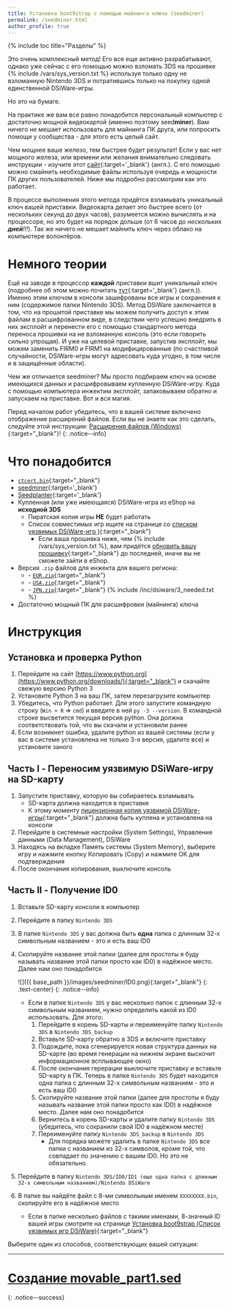 ```yaml
---
title: Установка boot9strap с помощью майнинга ключа (seedminer)
permalink: /seedminer.html
author_profile: true
---
```


{% include toc title="Разделы" %}

Это очень комплексный метод! Его все еще активно разрабатывают, однако уже сейчас с его помощью можно взломать 3DS на прошивке {% include /vars/sys_version.txt %} используя только одну не взломанную Nintendo 3DS и потратившись только на покупку одной единственной DSiWare-игры.  

Но это на бумаге. 

На практике же вам все равно понадобится персональный компьютер с достаточно мощной видеокартой (именно поэтому seed**miner**). Вам ничего не мешает использовать для майнинга ПК друга, или попросить помощи у сообщества - для этого есть целый сайт. 

Чем мощнее ваше железо, тем быстрее будет результат! Если у вас нет мощного железа, или времени или желания внимательно следовать инструкции - изучите этот [сайт](https://seedhelper.figgyc.uk){:target='_blank'} (англ.). С его помощью можно смайнить необходимые файлы используя очередь и мощности ПК других пользователей. Ниже мы подробно рассмотрим как это работает.

В процессе выполнения этого метода придётся взламывать уникальный ключ вашей приставки. Видеокарта делает это быстрее всего (от нескольких секунд до двух часов), разумеется можно вычислять и на процессоре, но это будет на порядок дольше (от 6 часов до *нескольких __дней__!!!*). Так же ничего не мешает майнить ключ через облако на компьютере волонтёров. 

# Немного теории

Ещё на заводе в процессор **каждой** приставки вшит уникальный ключ (подробнее об этом можно почитать [тут](https://arxiv.org/pdf/1802.00359.pdf){:target='_blank'} (англ.)). Именно этим ключом в консоли зашифрованы все игры и сохранения к ним (содержимое папки Nintendo 3DS). Метод DSiWare заключается в том, что на прошитой приставке мы можем получить доступ к этим файлам в расшифрованном виде, в следствии чего успешно внедрить в них эксплойт и перенести его с помощью стандартного метода переноса прошивки на не взломанную консоль (это если говорить сильно упрощая). И уже на целевой приставке, запустив эксплойт, мы можем заменить FIRM0 и FIRM1 на модифицированные (по счастливой случайности, DSiWare-игры могут адресовать куда угодно, в том числе и в защищённые области).

Чем же отличается seedminer? Мы просто подбираем ключ на основе имеющихся данных и расшифровываем купленную DSiWare-игру. Куда с помощью компьютера инжектим эксплойт, запаковываем обратно и запускаем на приставке. Вот и вся магия. 

Перед началом работ убедитесь, что в вашей системе включено отображение расширений файлов. Если вы не знаете как это сделать, следуйте этой инструкции: [Расширения файлов (Windows)](file-extensions-windows){:target="_blank"}!
{: .notice--info}

# Что понадобится 

* <i class="fa fa-magnet" aria-hidden="true" title="Это magnet-ссылка. Воспользуйтесь торрент-клиентом, чтобы скачать этот файл."></i> [`ctcert.bin`](magnet:?xt=urn:btih:2E43EDCDE39663EC42985AD6A3757641C994B184&dn=ctcert.bin&tr=udp%3a%2f%2f9.rarbg.to%3a2710%2fannounce&tr=udp%3a%2f%2fpublic.popcorn-tracker.org%3a6969%2fannounce&tr=udp%3a%2f%2finferno.demonoid.pw%3a3418%2fannounce&tr=udp%3a%2f%2ftracker.vanitycore.co%3a6969%2fannounce&tr=udp%3a%2f%2ftracker.open-internet.nl%3a6969%2fannounce&tr=udp%3a%2f%2fp4p.arenabg.com%3a1337%2fannounce&tr=udp%3a%2f%2ftracker.internetwarriors.net%3a1337%2fannounce&tr=udp%3a%2f%2ftracker.zer0day.to%3a1337%2fannounce&tr=udp%3a%2f%2ftracker.coppersurfer.tk%3a6969%2fannounce&tr=udp%3a%2f%2ftracker2.christianbro.pw%3a6969%2fannounce&tr=udp%3a%2f%2ftracker.piratepublic.com%3a1337%2fannounce&tr=udp%3a%2f%2ftracker.skyts.net%3a6969%2fannounce&tr=udp%3a%2f%2ftracker4.itzmx.com%3a2710%2fannounce&tr=udp%3a%2f%2fallesanddro.de%3a1337%2fannounce&tr=udp%3a%2f%2ftracker.opentrackr.org%3a1337%2fannounce&tr=udp%3a%2f%2ftracker.xku.tv%3a6969%2fannounce&tr=udp%3a%2f%2fopen.facedatabg.net%3a6969%2fannounce&tr=udp%3a%2f%2ftracker.safe.moe%3a){:target="_blank"}
* [seedminer](https://github.com/zoogie/seedminer/releases/latest){:target='_blank'}
* [Seedplanter](https://github.com/knight-ryu12/Seedplanter/releases/latest){:target='_blank'}
* Купленная (или уже имеющаяся) DSiWare-игра из eShop на **исходной 3DS**
  + Пиратская копия игры **НЕ** будет работать
  + Список совместимых игр ищите на странице со [списком уязвимых DSiWare-игр )](installing-boot9strap-dsiware-game-injection-list){:target="_blank"}
	+ Если ваша прошивка ниже, чем {% include /vars/sys_version.txt %}, вам придётся [обновить вашу прошивку](update-system#%D1%87%D0%B0%D1%81%D1%82%D1%8C-ii---%D0%BE%D0%B1%D0%BD%D0%BE%D0%B2%D0%BB%D0%B5%D0%BD%D0%B8%D0%B5-%D1%81%D0%B8%D1%81%D1%82%D0%B5%D0%BC%D1%8B){:target="_blank"} до последней, иначе вы не сможете зайти в eShop. 
* Версия `.zip` файлов для инжекта для вашего региона:
  + <i class="fa fa-magnet" aria-hidden="true" title="Это magnet-ссылка. Используйте торрент-клиент для работы с ней."></i> - [`EUR.zip`](magnet:?xt=urn:btih:fe5be30f2a2c33e5e350e099804840560cbb6626&dn=EUR.zip&tr=udp%3a%2f%2ftracker.coppersurfer.tk%3a6969%2fannounce&tr=udp%3a%2f%2ftracker.open-internet.nl%3a6969%2fannounce&tr=udp%3a%2f%2ftracker.skyts.net%3a6969%2fannounce&tr=udp%3a%2f%2ftracker.piratepublic.com%3a1337%2fannounce&tr=udp%3a%2f%2ftracker.opentrackr.org%3a1337%2fannounce&tr=udp%3a%2f%2f9.rarbg.to%3a2710%2fannounce&tr=udp%3a%2f%2fpublic.popcorn-tracker.org%3a6969%2fannounce&tr=udp%3a%2f%2fwambo.club%3a1337%2fannounce&tr=udp%3a%2f%2ftrackerxyz.tk%3a1337%2fannounce&tr=udp%3a%2f%2ftracker4.itzmx.com%3a2710%2fannounce&tr=udp%3a%2f%2ftracker2.christianbro.pw%3a6969%2fannounce&tr=udp%3a%2f%2ftracker1.wasabii.com.tw%3a6969%2fannounce&tr=udp%3a%2f%2ftracker.zer0day.to%3a1337%2fannounce&tr=udp%3a%2f%2ftracker.xku.tv%3a6969%2fannounce&tr=udp%3a%2f%2ftracker.vanitycore.co%3a6969%2fannounce&tr=udp%3a%2f%2finferno.demonoid.pw%3a3418%2fannounce&tr=udp%3a%2f%2fopen.facedatabg.net%3a6969%2fannounce&tr=udp%3a%2f%2fmgtracker.org%3a6969%2fannounce&tr=udp%3a%2f%2fipv4.tracker.harry.lu%3a80%2fannounce&tr=udp%3a%2f%2ftracker.christianbro.pw%3a6969%2fannounce){:target="_blank"}
  + <i class="fa fa-magnet" aria-hidden="true" title="Это magnet-ссылка. Используйте торрент-клиент для работы с ней."></i> - 
[`USA.zip`](magnet:?xt=urn:btih:ead76f1e382cad15efaf1ba87c702f7b4c16d6e0&dn=USA.zip&tr=udp%3a%2f%2ftracker.coppersurfer.tk%3a6969%2fannounce&tr=udp%3a%2f%2ftracker.open-internet.nl%3a6969%2fannounce&tr=udp%3a%2f%2ftracker.skyts.net%3a6969%2fannounce&tr=udp%3a%2f%2ftracker.piratepublic.com%3a1337%2fannounce&tr=udp%3a%2f%2ftracker.opentrackr.org%3a1337%2fannounce&tr=udp%3a%2f%2f9.rarbg.to%3a2710%2fannounce&tr=udp%3a%2f%2fpublic.popcorn-tracker.org%3a6969%2fannounce&tr=udp%3a%2f%2fwambo.club%3a1337%2fannounce&tr=udp%3a%2f%2ftrackerxyz.tk%3a1337%2fannounce&tr=udp%3a%2f%2ftracker4.itzmx.com%3a2710%2fannounce&tr=udp%3a%2f%2ftracker2.christianbro.pw%3a6969%2fannounce&tr=udp%3a%2f%2ftracker1.wasabii.com.tw%3a6969%2fannounce&tr=udp%3a%2f%2ftracker.zer0day.to%3a1337%2fannounce&tr=udp%3a%2f%2ftracker.xku.tv%3a6969%2fannounce&tr=udp%3a%2f%2ftracker.vanitycore.co%3a6969%2fannounce&tr=udp%3a%2f%2finferno.demonoid.pw%3a3418%2fannounce&tr=udp%3a%2f%2fopen.facedatabg.net%3a6969%2fannounce&tr=udp%3a%2f%2fmgtracker.org%3a6969%2fannounce&tr=udp%3a%2f%2fipv4.tracker.harry.lu%3a80%2fannounce&tr=udp%3a%2f%2ftracker.christianbro.pw%3a6969%2fannounce){:target="_blank"}
  + <i class="fa fa-magnet" aria-hidden="true" title="Это magnet-ссылка. Используйте торрент-клиент для работы с ней."></i> - [`JPN.zip`](magnet:?xt=urn:btih:b10e9c3289c16c6de8aefcaf3892e2efe267acb8&dn=JPN.zip&tr=udp%3a%2f%2ftracker.coppersurfer.tk%3a6969%2fannounce&tr=udp%3a%2f%2ftracker.open-internet.nl%3a6969%2fannounce&tr=udp%3a%2f%2ftracker.skyts.net%3a6969%2fannounce&tr=udp%3a%2f%2ftracker.piratepublic.com%3a1337%2fannounce&tr=udp%3a%2f%2ftracker.opentrackr.org%3a1337%2fannounce&tr=udp%3a%2f%2f9.rarbg.to%3a2710%2fannounce&tr=udp%3a%2f%2fpublic.popcorn-tracker.org%3a6969%2fannounce&tr=udp%3a%2f%2fwambo.club%3a1337%2fannounce&tr=udp%3a%2f%2ftrackerxyz.tk%3a1337%2fannounce&tr=udp%3a%2f%2ftracker4.itzmx.com%3a2710%2fannounce&tr=udp%3a%2f%2ftracker2.christianbro.pw%3a6969%2fannounce&tr=udp%3a%2f%2ftracker1.wasabii.com.tw%3a6969%2fannounce&tr=udp%3a%2f%2ftracker.zer0day.to%3a1337%2fannounce&tr=udp%3a%2f%2ftracker.xku.tv%3a6969%2fannounce&tr=udp%3a%2f%2ftracker.vanitycore.co%3a6969%2fannounce&tr=udp%3a%2f%2finferno.demonoid.pw%3a3418%2fannounce&tr=udp%3a%2f%2fopen.facedatabg.net%3a6969%2fannounce&tr=udp%3a%2f%2fmgtracker.org%3a6969%2fannounce&tr=udp%3a%2f%2fipv4.tracker.harry.lu%3a80%2fannounce&tr=udp%3a%2f%2ftracker.christianbro.pw%3a6969%2fannounce){:target="_blank"}
{% include /inc/dsiware/3_needed.txt %}
* Достаточно мощный ПК для расшифровки (майнинга) ключа

# Инструкция 

## Установка и проверка Python

1. Перейдите на сайт [https://www.python.org](https://www.python.org/downloads/){:target="_blank"} и скачайте свежую версию Python 3
1. Установите Python 3 на ваш ПК, затем перезагрузите компьютер
1. Убедитесь, что Python работает. Для этого запустите командную строку (`Win + R` => `cmd`) и введите в ней `py -3 --version`. В командной строке высветится текущая версия python. Она должна соответствовать той, что вы скачали и установили ранее
1. Если возникнет ошибка, удалите python из вашей системы (если у вас в системе установлена не только 3-я версия, удалите все) и установите заного

## Часть I - Переносим уязвимую DSiWare-игру на SD-карту

1. Запустите приставку, которую вы собираетесь взламывать
	* SD-карта должна находится в приставке 
	* К этому моменту [лицензионная копия уязвимой DSiWare-игры](installing-boot9strap-dsiware-game-injection-list){:target="_blank"} должна быть куплена и установлена на консоли
1. Перейдите в системные настройки (System Settings), Управление данными (Data Management), DSiWare
1. Находясь на вкладке Память системы (System Memory), выберите игру и нажмите кнопку Копировать (Copy) и нажмите OK для подтверждения 
1. После окончания копирования, выключите консоль

## Часть II - Получение ID0

1. Вставьте SD-карту консоли в компьютер
1. Перейдите в папку `Nintendo 3DS`
1. В папке `Nintendo 3DS` у вас должна быть **одна** папка с длинным 32-х символьным названием - это и есть ваш ID0
1. Скопируйте название этой папки (далее для простоты я буду называть название этой папки просто как ID0) в надёжное место. Далее нам оно понадобится

	![]({{ base_path }}/images/seedminer/ID0.png){:target="_blank"}
	{: .text-center}
	{: .notice--info}
	
	* Если в папке `Nintendo 3DS` у вас несколько папок с длинным 32-х символьным названием, нужно определить какой из ID0 использовать. Для этого: 
		1. Перейдите в корень SD-карты и переименуйте папку `Nintendo 3DS` в `Nintendo 3DS_backup`
		1. Вставьте SD-карту обратно в 3DS и включите приставку
		1. Подождите, пока сгенерируется новая структура данных на SD-карте (во время генерации на нижнем экране выскочит информационное всплывающее окно)
		1. После окончания герерации выключите приставку и вставьте SD-карту в ПК. Теперь в папке `Nintendo 3DS` будет находится одна папка с длинным 32-х символьным названием - это и есть ваш ID0
		1. Скопируйте название этой папки (далее для простоты я буду называть название этой папки просто как ID0) в надёжное место. Далее нам оно понадобится
		1. Вернитесь в корень SD-карты и удалите папку `Nintendo 3DS` (убедитесь, что сохранили свой ID0 в надёжном месте)
		1. Переименуйте папку `Nintendo 3DS_backup` в `Nintendo 3DS`
			* Для порядка можете удалить в папке `Nintendo 3DS` все папки с названием из 32-х символов, кроме той, что совпадает по значению с вашим ID0. Но это не обязательно.
1. Перейдите в папку `Nintendo 3DS/ID0/ID1 (еще одна папка с длинным 32-х символьным названием)/Nintendo DSiWare`
1. В папке вы найдёте файл с 8-ми символьным именем `XXXXXXXX.bin`, скопируйте его в надёжное место
	* Если в папке несколько файлов с такими именами, 8-значный ID вашей игры смотрите на странице [Установка boot9strap (Список уязвимых игр DSiWare)](installing-boot9strap-dsiware-game-injection-list){:target="_blank"}

Выберите один из способов, соответствующих вашей ситуации: 

___
		
# [Создание movable_part1.sed](seedminer-ms1)
{: .notice--success}